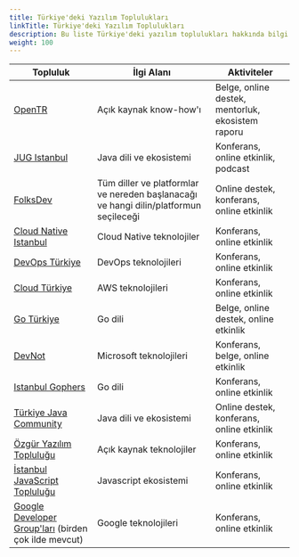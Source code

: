 ```yaml
---
title: Türkiye'deki Yazılım Toplulukları
linkTitle: Türkiye'deki Yazılım Toplulukları
description: Bu liste Türkiye'deki yazılım toplulukları hakkında bilgi içermektedir
weight: 100
---
```


| **Topluluk**                                                                               | **İlgi Alanı**                                                                        | **Aktiviteler**                                   |
|--------------------------------------------------------------------------------------------|---------------------------------------------------------------------------------------|---------------------------------------------------|
| [OpenTR](https://opentr.foundation/)                                                       | Açık kaynak know-how'ı                                                                | Belge, online destek, mentorluk, ekosistem raporu |
| [JUG Istanbul](https://www.jugistanbul.org/)                                               | Java dili ve ekosistemi                                                               | Konferans, online etkinlik, podcast               |
| [FolksDev](https://bento.me/folksdev)                                                      | Tüm diller ve platformlar ve nereden başlanacağı ve hangi dilin/platformun seçileceği | Online destek, konferans, online etkinlik         |
| [Cloud Native Istanbul](https://community.cncf.io/istanbul/)                               | Cloud Native teknolojiler                                                             | Konferans, online etkinlik                        |
| [DevOps Türkiye](https://www.youtube.com/@DevOpsTurkey/streams)                            | DevOps teknolojileri                                                                  | Konferans, online etkinlik                        |
| [Cloud Türkiye](https://twitter.com/CloudTurkiye)                                          | AWS teknolojileri                                                                     | Konferans, online etkinlik                        |
| [Go Türkiye](https://kommunity.com/goturkiye/about)                                        | Go dili                                                                               | Belge, online destek, online etkinlik             |
| [DevNot](https://twitter.com/devnot_)                                                      | Microsoft teknolojileri                                                               | Konferans, belge, online etkinlik                 |
| [Istanbul Gophers](https://kommunity.com/istanbul-gophers/about)                           | Go dili                                                                               | Konferans, online etkinlik                        |
| [Türkiye Java Community](https://bento.me/turkiye-java-community)                          | Java dili ve ekosistemi                                                               | Online destek, konferans, online etkinlik         |
| [Özgür Yazılım Topluluğu](https://twitter.com/OzgurTopluluk)                               | Açık kaynak teknolojiler                                                              | Konferans, online etkinlik                        |
| [İstanbul JavaScript Topluluğu](https://kommunity.com/istanbul-javascript-toplulugu/about) | Javascript ekosistemi                                                                 | Konferans, online etkinlik                        |
| [Google Developer Group'ları](https://gdg.community.dev/) (birden çok ilde mevcut)         | Google teknolojileri                                                                  | Konferans, online etkinlik                        |
